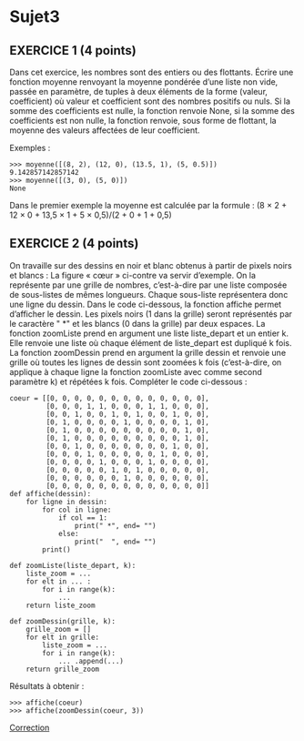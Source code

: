 # Sujet3

## EXERCICE 1 (4 points)

Dans cet exercice, les nombres sont des entiers ou des flottants.
Écrire une fonction moyenne renvoyant la moyenne pondérée d’une liste non vide,
passée en paramètre, de tuples à deux éléments de la forme (valeur,
coefficient) où valeur et coefficient sont des nombres positifs ou nuls.
Si la somme des coefficients est nulle, la fonction renvoie None, si la somme des
coefficients est non nulle, la fonction renvoie, sous forme de flottant, la moyenne des
valeurs affectées de leur coefficient.

Exemples :
```
>>> moyenne([(8, 2), (12, 0), (13.5, 1), (5, 0.5)])
9.142857142857142
>>> moyenne([(3, 0), (5, 0)])
None
```
Dans le premier exemple la moyenne est calculée par la formule :
(8 × 2 + 12 × 0 + 13,5 × 1 + 5 × 0,5)/(2 + 0 + 1 + 0,5)

## EXERCICE 2 (4 points)
On travaille sur des dessins en noir et blanc obtenus à partir de pixels noirs et blancs :
La figure « cœur » ci-contre va servir d’exemple.
On la représente par une grille de nombres, c’est-à-dire
par une liste composée de sous-listes de mêmes
longueurs.
Chaque sous-liste représentera donc une ligne du dessin.
Dans le code ci-dessous, la fonction affiche permet d’afficher le dessin. Les pixels noirs
(1 dans la grille) seront représentés par le caractère " *" et les blancs (0 dans la grille)
par deux espaces.
La fonction zoomListe prend en argument une liste liste_depart et un entier k. Elle
renvoie une liste où chaque élément de liste_depart est dupliqué k fois.
La fonction zoomDessin prend en argument la grille dessin et renvoie une grille où
toutes les lignes de dessin sont zoomées k fois (c’est-à-dire, on applique à chaque
ligne la fonction zoomListe avec comme second paramètre k) et répétées k fois.
Compléter le code ci-dessous :

```
coeur = [[0, 0, 0, 0, 0, 0, 0, 0, 0, 0, 0, 0, 0],
         [0, 0, 0, 1, 1, 0, 0, 0, 1, 1, 0, 0, 0],
         [0, 0, 1, 0, 0, 1, 0, 1, 0, 0, 1, 0, 0],
         [0, 1, 0, 0, 0, 0, 1, 0, 0, 0, 0, 1, 0],
         [0, 1, 0, 0, 0, 0, 0, 0, 0, 0, 0, 1, 0],
         [0, 1, 0, 0, 0, 0, 0, 0, 0, 0, 0, 1, 0],
         [0, 0, 1, 0, 0, 0, 0, 0, 0, 0, 1, 0, 0],
         [0, 0, 0, 1, 0, 0, 0, 0, 0, 1, 0, 0, 0],
         [0, 0, 0, 0, 1, 0, 0, 0, 1, 0, 0, 0, 0],
         [0, 0, 0, 0, 0, 1, 0, 1, 0, 0, 0, 0, 0],
         [0, 0, 0, 0, 0, 0, 1, 0, 0, 0, 0, 0, 0],
         [0, 0, 0, 0, 0, 0, 0, 0, 0, 0, 0, 0, 0]]
def affiche(dessin):
    for ligne in dessin:
        for col in ligne:
            if col == 1:
                print(" *", end= "")
            else:
                print("  ", end= "")
        print()

def zoomListe(liste_depart, k):
    liste_zoom = ...
    for elt in ... :
        for i in range(k):
            ...
    return liste_zoom

def zoomDessin(grille, k):
    grille_zoom = []
    for elt in grille:
        liste_zoom = ...
        for i in range(k):
            ... .append(...)
    return grille_zoom
```

Résultats à obtenir :

```
>>> affiche(coeur)
>>> affiche(zoomDessin(coeur, 3))
```

[Correction](correction_sujet_3.py)